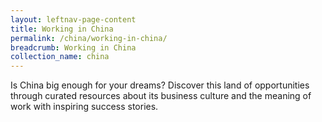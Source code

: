 ```yaml
---
layout: leftnav-page-content
title: Working in China
permalink: /china/working-in-china/
breadcrumb: Working in China
collection_name: china
---
```


Is China big enough for your dreams? Discover this land of opportunities through curated resources about its business culture and the meaning of work with inspiring success stories.